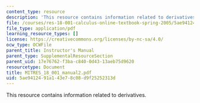 ```yaml
---
content_type: resource
description: 'This resource contains information related to derivatives. '
file: /courses/res-18-001-calculus-online-textbook-spring-2005/5ae9412491a143e78c08d9f25252313d_MITRES_18_001_manual2.pdf
file_type: application/pdf
learning_resource_types: []
license: https://creativecommons.org/licenses/by-nc-sa/4.0/
ocw_type: OCWFile
parent_title: Instructor's Manual
parent_type: SupplementalResourceSection
parent_uid: 17e76762-f3ba-c840-0d43-13aeb75d9620
resourcetype: Document
title: MITRES_18_001_manual2.pdf
uid: 5ae94124-91a1-43e7-8c08-d9f25252313d
---
```

This resource contains information related to derivatives. 